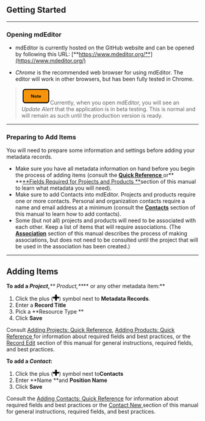 ## Getting Started

---

### Opening mdEditor

* mdEditor is currently hosted on the GitHub website and can be opened by following this URL: [**https://www.mdeditor.org/**](https://www.mdeditor.org/)

* _Chrome_ is the recommended web browser for using mdEditor. The editor will work in other browsers, but has been fully tested in Chrome.

> ![](/assets/note_small.png)Currently, when you open mdEditor, you will see an _Update Alert_ that the application is in beta testing. This is normal and will remain as such until the production version is ready.

---

### Preparing to Add Items

You will need to prepare some information and settings before adding your metadata records.

* Make sure you have all metadata information on hand before you begin the process of adding items \(consult the [**Quick Reference** ](/quick-reference.md)or** **[**Fields Required for Projects and Products **](/record/fields-required-for-lcc-projects-and-products.md)section of this manual to learn what metadata you will need\). 
* Make sure to add Contacts into mdEditor. Projects and products require one or more contacts. Personal and organization contacts require a name and email address at a minimum \(consult the [**Contacts**](/contacts.md) section of this manual to learn how to add contacts\). 
* Some \(but not all\) projects and products will need to be associated with each other. Keep a list of items that will require associations. \(The [**Association**](/record/record-associated.md) section of this manual describes the process of making associations, but does not need to be consulted until the project that will be used in the association has been created.\)

---

## Adding Items

**To add a **_**Project**_**,**_** Product,**_** or any other metadata item:**

1. Click the plus \(![](/assets/symbol_plus_16.png)\) symbol next to **Metadata Records**.  
2. Enter a **Record Title**  
3. Pick a **Resource Type **  
4. Click **Save**

Consult [Adding Projects: Quick Reference](/adding-projects-quick-reference.md), [Adding Products: Quick Reference ](/adding-products-quick-reference.md) for information about required fields and best practices, or the [Record Edit](https://www.gitbook.com/book/jbadash/mdeditor-for-lccs/edit#) section of this manual for general instructions, required fields, and best practices.

**To add a **_**Contact**_**:**

1. Click the plus \(![](/assets/symbol_plus_16.png)\) symbol next to**Contacts**
2. Enter **Name **and **Position Name**
3. Click **Save**

Consult the [Adding Contacts: Quick Reference](/adding-contacts-quick-reference.md) for information about required fields and best practices or the [Contact New ](/contact.md)section of this manual for general instructions, required fields, and best practices.

